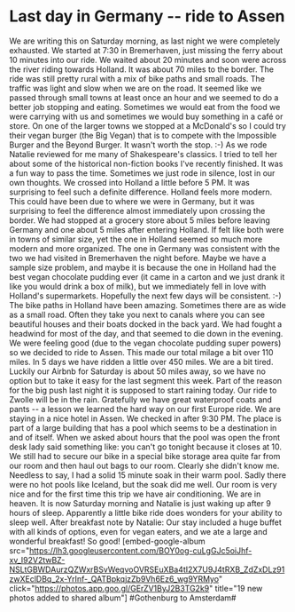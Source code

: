# Last day in Germany -- ride to Assen
We are writing this on Saturday morning, as last night we were completely exhausted. We started at 7:30 in Bremerhaven, just missing the ferry about 10 minutes into our ride. We waited about 20 minutes and soon were across the river riding towards Holland. It was about 70 miles to the border. The ride was still pretty rural with a mix of bike paths and small roads. The traffic was light and slow when we are on the road. It seemed like we passed through small towns at least once an hour and we seemed to do a better job stopping and eating. Sometimes we would eat from the food we were carrying with us and sometimes we would buy something in a café or store. On one of the larger towns we stopped at a McDonald's so I could try their vegan burger (the Big Vegan) that is to compete with the Impossible Burger and the Beyond Burger. It wasn't worth the stop. :-) As we rode Natalie reviewed for me many of Shakespeare's classics. I tried to tell her about some of the historical non-fiction books I've recently finished. It was a fun way to pass the time. Sometimes we just rode in silence, lost in our own thoughts. We crossed into Holland a little before 5 PM. It was surprising to feel such a definite difference. Holland feels more modern. This could have been due to where we were in Germany, but it was surprising to feel the difference almost immediately upon crossing the border. We had stopped at a grocery store about 5 miles before leaving Germany and one about 5 miles after entering Holland. If felt like both were in towns of similar size, yet the one in Holland seemed so much more modern and more organized. The one in Germany was consistent with the two we had visited in Bremerhaven the night before. Maybe we have a sample size problem, and maybe it is because the one in Holland had the best vegan chocolate pudding ever (it came in a carton and we just drank it like you would drink a box of milk), but we immediately fell in love with Holland's supermarkets. Hopefully the next few days will be consistent. :-) The bike paths in Holland have been amazing. Sometimes there are as wide as a small road. Often they take you next to canals where you can see beautiful houses and their boats docked in the back yard. We had fought a headwind for most of the day, and that seemed to die down in the evening. We were feeling good (due to the vegan chocolate pudding super powers) so we decided to ride to Assen. This made our total milage a bit over 110 miles. In 5 days we have ridden a little over 450 miles. We are a bit tired. Luckily our Airbnb for Saturday is about 50 miles away, so we have no option but to take it easy for the last segment this week. Part of the reason for the big push last night it is supposed to start raining today. Our ride to Zwolle will be in the rain. Gratefully we have great waterproof coats and pants -- a lesson we learned the hard way on our first Europe ride. We are staying in a nice hotel in Assen. We checked in after 9:30 PM. The place is part of a large building that has a pool which seems to be a destination in and of itself. When we asked about hours that the pool was open the front desk lady said something like: you can't go tonight because it closes at 10. We still had to secure our bike in a special bike storage area quite far from our room and then haul out bags to our room. Clearly she didn't know me. Needless to say, I had a solid 15 minute soak in their warm pool. Sadly there were no hot pools like Iceland, but the soak did me well. Our room is very nice and for the first time this trip we have air conditioning. We are in heaven. It is now Saturday morning and Natalie is just waking up after 9 hours of sleep. Apparently a little bike ride does wonders for your ability to sleep well. After breakfast note by Natalie: Our stay included a huge buffet with all kinds of options, even for vegan eaters, and we ate a large and wonderful breakfast! So good! [embed-google-album src="https://lh3.googleusercontent.com/BOY0og-cuLgGJc5oiJhf-xv_I92V2twBZ-NSLtGBWDAurzQZWxrBSvWeqvoOVRSEuXBa4tI2X7U9J4tRXB_ZdZxDLz91zwXEclDBq_2x-YrInf-_QATBpkqjzZb9Vh6Ez6_wg9YRMyo" click="https://photos.app.goo.gl/GErZV1ByJ2B3TG2k9" title="19 new photos added to shared album"]
#Gothenburg to Amsterdam#